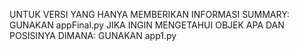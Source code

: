 UNTUK VERSI YANG HANYA MEMBERIKAN INFORMASI SUMMARY: GUNAKAN appFinal.py
JIKA INGIN MENGETAHUI OBJEK APA DAN POSISINYA DIMANA: GUNAKAN app1.py
